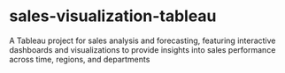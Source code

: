 # sales-visualization-tableau
A Tableau project for sales analysis and forecasting, featuring interactive dashboards and visualizations to provide insights into sales performance across time, regions, and departments
